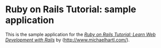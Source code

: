 # Ruby on Rails Tutorial: sample application

This is the sample application for the
[*Ruby on Rails Tutorial:
Learn Web Development with Rails*](http://www.railstutorial.org/)
by (http://www.michaelhartl.com/).